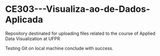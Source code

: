 # CE303---Visualiza-ao-de-Dados-Aplicada
Repository destinated for uploading files related to the course of Applied Data Visualization at UFPR

Testing Git on local machine conclude with success.